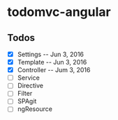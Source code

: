 todomvc-angular
===============

## Todos

* [x] Settings -- Jun 3, 2016
* [x] Template -- Jun 3, 2016
* [x] Controller -- Jum 3, 2016
* [ ] Service
* [ ] Directive
* [ ] Filter
* [ ] SPAgit
* [ ] ngResource
